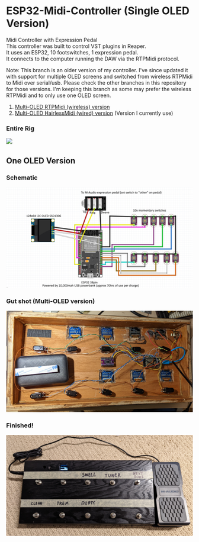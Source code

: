 # ESP32-Midi-Controller (Single OLED Version)
Midi Controller with Expression Pedal<br/>
This controller was built to control VST plugins in Reaper.<br/>
It uses an ESP32, 10 footswitches, 1 expression pedal.<br/>
It connects to the computer running the DAW via the RTPMidi protocol.</br>

Note: This branch is an older version of my controller. I've since updated it with support for multiple OLED screens and switched from wireless RTPMidi to Midi over serial/usb. Please check the other branches in this repository for those versions. I'm keeping this branch as some may prefer the wireless RTPMidi and to only use one OLED screen.

1. <a href='https://github.com/highway11/ESP32-Midi-Controller/tree/MultipleScreens'>Multi-OLED RTPMidi (wireless) version</a><br/>
2. <a href='https://github.com/highway11/ESP32-Midi-Controller/tree/MultipleScreens-USBSerialMIDI'>Multi-OLED HairlessMidi (wired) version</a> (Version I currently use)<br/>

### Entire Rig
<img src='https://github.com/highway11/ESP32-Midi-Controller/blob/main/EntireRig.jpg?raw=true' width=400 />

## One OLED Version
### Schematic
![alt text](https://github.com/highway11/ESP32-Midi-Controller/blob/main/ESP32MidiControllerSchematic.jpg?raw=true)

### Gut shot (Multi-OLED version)
![alt text](https://github.com/highway11/ESP32-Midi-Controller/blob/main/InsidePedalBoard.jpg?raw=true)
### Finished!
![alt text](https://github.com/highway11/ESP32-Midi-Controller/blob/main/OneOLEDPedalboard.jpg?raw=true)

